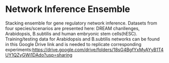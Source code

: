 # Network Inference Ensemble
Stacking ensemble for gene regulatory network inference. Datasets from four species/scenarios are presented here: DREAM chanllenges, Arabidopsis, B.subtilis and human embryonic stem cells(hESC).
<br> 
Training/testing data for Arabidopsis and B.subtilis networks can be found in this Google Drive link and is needed to replicate corresponding experiments:https://drive.google.com/drive/folders/18sG4BgfYxMyAYyB1T4UY1QZyGWi1DAdo?usp=sharing



